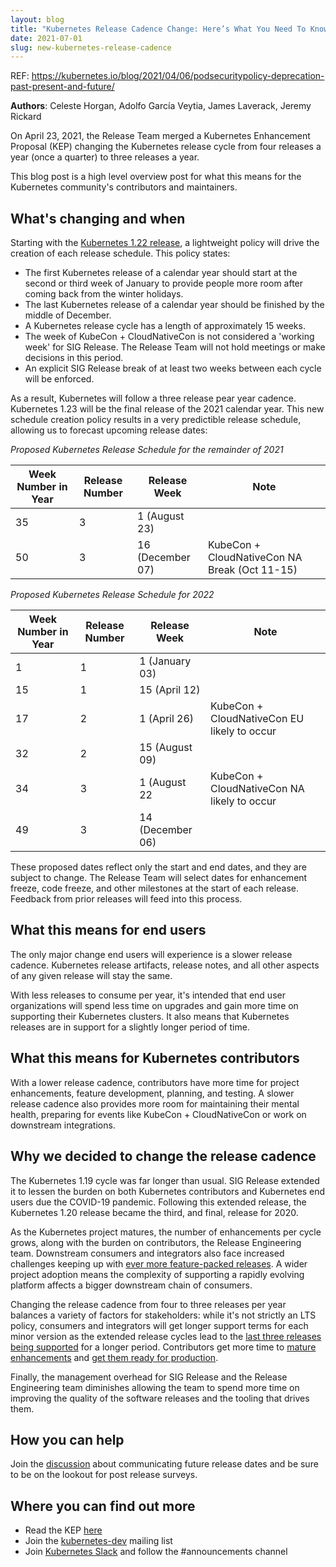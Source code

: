 ```yaml
---
layout: blog
title: "Kubernetes Release Cadence Change: Here’s What You Need To Know"
date: 2021-07-01
slug: new-kubernetes-release-cadence
---
```


REF: https://kubernetes.io/blog/2021/04/06/podsecuritypolicy-deprecation-past-present-and-future/


**Authors**: Celeste Horgan, Adolfo García Veytia, James Laverack, Jeremy Rickard

On April 23, 2021, the Release Team merged a Kubernetes Enhancement Proposal (KEP) changing the Kubernetes release cycle from four releases a year (once a quarter) to three releases a year. 

This blog post is a high level overview post for what this means for the Kubernetes community's contributors and maintainers.

## What's changing and when

Starting with the [Kubernetes 1.22 release](https://www.kubernetes.dev/resources/release/), a lightweight policy will drive the creation of each release schedule. This policy states:

* The first Kubernetes release of a calendar year should start at the second or third
   week of January to provide people more room after coming back from the
   winter holidays.
* The last Kubernetes release of a calendar year should be finished by the middle of
   December.
* A Kubernetes release cycle has a length of approximately 15 weeks.
* The week of KubeCon + CloudNativeCon is not considered a 'working week' for SIG Release. The Release Team will not hold meetings or make decisions in this period.
* An explicit SIG Release break of at least two weeks between each cycle will
   be enforced.

As a result, Kubernetes will follow a three release pear year cadence. Kubernetes 1.23 will be the final release of the 2021 calendar year. This new schedule creation policy results in a very predictible release schedule, allowing us to forecast upcoming release dates:


*Proposed Kubernetes Release Schedule for the remainder of 2021*

| Week Number in Year | Release Number | Release Week | Note |
| -------- | -------- | -------- | -------- |
| 35 | 3 | 1 (August 23) | | 
| 50 | 3 | 16 (December 07) | KubeCon + CloudNativeCon NA Break (Oct 11-15) | 

*Proposed Kubernetes Release Schedule for 2022*

| Week Number in Year | Release Number | Release Week | Note |
| -------- | -------- | -------- | -------- |
| 1  | 1 | 1 (January 03) | |
| 15 | 1 | 15 (April 12) | | 
| 17 | 2 | 1 (April 26) | KubeCon + CloudNativeCon EU likely to occur |
| 32 | 2 | 15 (August 09) | |
| 34 | 3 | 1 (August 22 | KubeCon + CloudNativeCon NA likely to occur |
| 49 | 3 | 14 (December 06) |

These proposed dates reflect only the start and end dates, and they are subject to change. The Release Team will select dates for enhancement freeze, code freeze, and other milestones at the start of each release. Feedback from prior releases will feed into this process.

## What this means for end users 

The only major change end users will experience is a slower release cadence. Kubernetes release artifacts, release notes, and all other aspects of any given release will stay the same.

With less releases to consume per year, it's intended that end user organizations will spend less time on upgrades and gain more time on supporting their Kubernetes clusters. It also means that Kubernetes releases are in support for a slightly longer period of time.


## What this means for Kubernetes contributors 

With a lower release cadence, contributors have more time for project enhancements, feature development, planning, and testing. A slower release cadence also provides more room for maintaining their mental health, preparing for events like KubeCon + CloudNativeCon or work on downstream integrations.


## Why we decided to change the release cadence

The Kubernetes 1.19 cycle was far longer than usual. SIG Release extended it to lessen the burden on both Kubernetes contributors and Kubernetes end users due the COVID-19 pandemic. Following this extended release, the Kubernetes 1.20 release became the third, and final, release for 2020. 

As the Kubernetes project matures, the number of enhancements per cycle grows, along with the burden on contributors, the Release Engineering team.  Downstream consumers and integrators also face increased challenges keeping up with [ever more feature-packed releases](https://kubernetes.io/blog/2021/04/08/kubernetes-1-21-release-announcement/). A wider project adoption means the complexity of supporting a rapidly evolving platform affects a bigger downstream chain of consumers.

Changing the release cadence from four to three releases per year balances a variety of factors for stakeholders: while it's not strictly an LTS policy, consumers and integrators will get longer support terms for each minor version as the extended release cycles lead to the [last three releases being supported](https://kubernetes.io/blog/2020/08/31/kubernetes-1-19-feature-one-year-support/) for a longer period. Contributors get more time to [mature enhancements](https://www.cncf.io/blog/2021/04/12/enhancing-the-kubernetes-enhancements-process/) and [get them ready for production](https://github.com/kubernetes/community/blob/master/sig-architecture/production-readiness.md). 

Finally, the management overhead for SIG Release and the Release Engineering team diminishes allowing the team to spend more time on improving the quality of the software releases and the tooling that drives them.

## How you can help

Join the [discussion](https://github.com/kubernetes/sig-release/discussions/1566) about communicating future release dates and be sure to be on the lookout for post release surveys. 

## Where you can find out more

-  Read the KEP [here](https://github.com/kubernetes/enhancements/tree/master/keps/sig-release/2572-release-cadence)
-  Join the [kubernetes-dev](https://groups.google.com/g/kubernetes-dev) mailing list
-  Join [Kubernetes Slack](https://slack.k8s.io) and follow the #announcements channel
